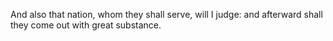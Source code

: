 And also that nation, whom they shall serve, will I judge: and afterward shall they come out with great substance.
